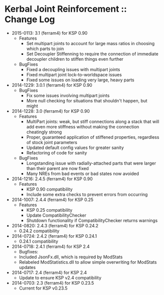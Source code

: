 # Kerbal Joint Reinforcement :: Change Log

* 2015-0113: 3.1 (ferram4) for KSP 0.90
	+ Features
		- Set multipart joints to account for large mass ratios in choosing which parts to join
		- Set Decoupler Stiffenning to require the connection of immediate decoupler children to stiffen things even further
	+ BugFixes
		- Fixed a decoupling issues with multipart joints
		- Fixed multipart joint lock-to-worldspace issues
		- Fixed some issues on loading very large, heavy parts
* 2014-1229: 3.0.1 (ferram4) for KSP 0.90
	+ BugFixes
		- Fix some issues involving multipart joints
		- More null checking for situations that shouldn't happen, but might
* 2014-1228: 3.0 (ferram4) for KSP 0.90
	+ Features
		- MultiPart joints: weak, but stiff connections along a stack that will add even more stiffness without making the connection cheatingly strong
		- Proper, guaranteed application of stiffened properties, regardless of stock joint parameters
		- Updated default config values for greater sanity
		- Refactoring of code for sanity
	+ BugFixes
		- Longstanding issue with radially-attached parts that were larger than their parent are now fixed
		- Many NREs from bad events or bad states now avoided
* 2014-1216: 2.4.5 (ferram4) for KSP 0.90
	+ Features
		- KSP 0.90 compatibility
		- Include some extra checks to prevent errors from occurring
* 2014-1007: 2.4.4 (ferram4) for KSP 0.25
	+ Features
		- KSP 0.25 compatibility
		- Update CompatibilityChecker
		- Shutdown functionality if CompatibilityChecker returns warnings
* 2014-0820: 2.4.3 (ferram4) for KSP 0.24.2
	+ 0.24.2 compatibility
* 2014-0724: 2.4.2 (ferram4) for KSP 0.24.1
	+ 0.24.1 compatibility
* 2014-0718: 2.4.1 (ferram4) for KSP 2.4
	+ Bugfixes:
	+ Included JsonFx.dll, which is required by ModStats
	+ Relabeled ModStatistics.dll to allow simple overwriting for ModStats updates
* 2014-0717: 2.4 (ferram4) for KSP 2.4
	+ Update to ensure KSP v2.4 compatibility
* 2014-0703: 2.3 (ferram4) for KSP 0.23.5
	+ Current for KSP v0.23.5
